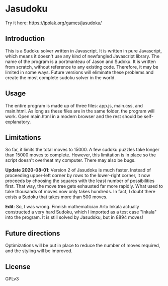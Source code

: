 # Jasudoku

Try it here: https://jpolak.org/games/jasudoku/

## Introduction

This is a Sudoku solver written in Javascript. It is written in pure Javascript, which means it doesn't use any kind of newfangled Javascript library. The name of the program is a portmanteau of Jason and Sudoku. It is written from scratch, without reference to any existing code. Therefore, it may be limited in some ways. Future versions will eliminate these problems and create the most complete sudoku solver in the world.

## Usage

The entire program is made up of three files: app.js, main.css, and main.html. As long as these files are in the same folder, the program will work. Open main.html in a modern browser and the rest should be self-explanatory.

## Limitations

So far, it limits the total moves to 15000. A few sudoku puzzles take longer than 15000 moves to complete. However, this limitation is in place so the script doesn't overheat my computer. There may also be bugs.

**Update 2020-08-01**: Version 2 of Jasudoku is much faster. Instead of proceeding upper-left corner by rows to the lower-right corner, it now proceeds by choosing the squares with the least number of possibilities first. That way, the move tree gets exhausted far more rapidly. What used to take thousands of moves now only takes hundreds. In fact, I doubt there exists a Sudoku that takes more than 500 moves.

**Edit**: So, I was wrong. Finnish mathematician Arto Inkala actually constructed a very hard Sudoku, which I imported as a test case "Inkala" into the program. It is still solved by Jasudoku, but in 8894 moves!

## Future directions

Optimizations will be put in place to reduce the number of moves required, and the styling will be improved.

## License

GPLv3
